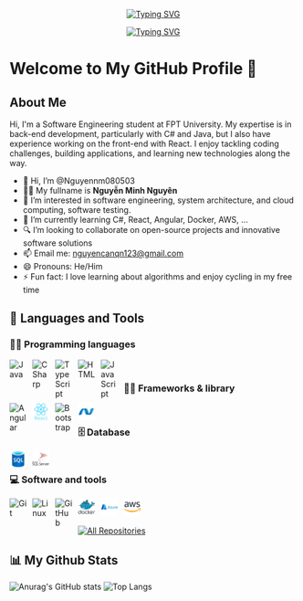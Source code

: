 <p align="center">
<a href="https://git.io/typing-svg"><img src="https://readme-typing-svg.demolab.com?font=Fira+Code&weight=500&size=22&duration=1&pause=1000&color=14B728FF&center=true&vCenter=true&width=435&height=20&lines=Nguyen+Minh+Nguyen" alt="Typing SVG" /></a>
</p>
<p align="center">
<a href="https://git.io/typing-svg"><img src="https://readme-typing-svg.demolab.com?font=Fira+Code&weight=500&size=22&pause=1000&color=14B728FF&center=true&vCenter=true&width=800&lines=Software+Engineering+Student+at+FPT+University;Fullstack+Web+Developer" alt="Typing SVG" /></a>
</p>

# Welcome to My GitHub Profile 👋

## About Me
Hi, I'm a Software Engineering student at FPT University. My expertise is in back-end development, particularly with C# and Java, but I also have experience working on the front-end with React. I enjoy tackling coding challenges, building applications, and learning new technologies along the way.
- 👋 Hi, I’m @Nguyennm080503
- 👨‍🎓 My fullname is **Nguyễn Minh Nguyên**
- 👀 I’m interested in software engineering, system architecture, and cloud computing, software testing.
- 🌱 I’m currently learning C#, React, Angular, Docker, AWS, ...
- 🔍 I’m looking to collaborate on open-source projects and innovative software solutions
- 📫 Email me: [nguyencanqn123@gmail.com](mailto:nguyencanqn123@gmail.com)
- 😄 Pronouns: He/Him
- ⚡ Fun fact: I love learning about algorithms and enjoy cycling in my free time

## 🧰 Languages and Tools
### 👨‍💻 Programming languages
<img align="left" alt="Java" width="30px" style="padding-right:10px;" src="https://cdn.jsdelivr.net/gh/devicons/devicon/icons/java/java-original.svg"/>
<img align="left" alt="CSharp" width="30px" style="padding-right:10px;" src="https://cdn.jsdelivr.net/gh/devicons/devicon/icons/csharp/csharp-original.svg" />
<img align="left" alt="TypeScript" width="30px" style="padding-right:10px;" src="https://cdn.jsdelivr.net/gh/devicons/devicon/icons/typescript/typescript-plain.svg" />
<img align="left" alt="HTML" width="30px" style="padding-right:10px;" src="https://cdn.jsdelivr.net/gh/devicons/devicon/icons/html5/html5-plain.svg" />
<img align="left" alt="JavaScript" width="30px" style="padding-right:10px;" src="https://cdn.jsdelivr.net/gh/devicons/devicon/icons/javascript/javascript-plain.svg" />
<br>

### 👨‍💻 Frameworks & library
<img align="left" alt="Angular" width="30px" style="padding-right:10px;" src="https://cdn.jsdelivr.net/gh/devicons/devicon/icons/angularjs/angularjs-plain.svg" />
<img align="left" alt="ReactJs" width="30px" style="padding-right:10px;" src="https://github.com/devicons/devicon/blob/v2.16.0/icons/react/react-original-wordmark.svg" />
<img align="left" alt="Bootstrap" width="30px" style="padding-right:10px;" src="https://cdn.jsdelivr.net/gh/devicons/devicon/icons/bootstrap/bootstrap-original-wordmark.svg" />
<img align="left" alt="dotnet" width="30px" style="padding-right:10px;" src="https://github.com/devicons/devicon/blob/master/icons/dot-net/dot-net-original.svg" />
<br>

### 🗄️ Database 
<img align="left" alt="Azure SQL" width="30px" style="padding-right:10px;" src="https://github.com/devicons/devicon/blob/master/icons/azuresqldatabase/azuresqldatabase-original.svg" />
<img align="left" alt="Microsoft SQL Server" width="30px" style="padding-right:10px;" src="https://github.com/devicons/devicon/blob/master/icons/microsoftsqlserver/microsoftsqlserver-original-wordmark.svg" />
<br>

### 💻 Software and tools
<img align="left" alt="Git" width="30px" style="padding-right:10px;" src="https://cdn.jsdelivr.net/gh/devicons/devicon/icons/git/git-original.svg" />
<img align="left" alt="Linux" width="30px" style="padding-right:10px;" src="https://cdn.jsdelivr.net/gh/devicons/devicon/icons/linux/linux-original.svg" />
<img align="left" alt="GitHub" width="30px" style="padding-right:10px;" src="https://cdn.jsdelivr.net/gh/devicons/devicon/icons/github/github-original.svg" />
<img align="left" alt="Docker" width="30px" style="padding-right:10px;" src="https://github.com/devicons/devicon/blob/master/icons/docker/docker-original-wordmark.svg" />
<img align="left" alt="Azure" width="30px" style="padding-right:10px;" src="https://github.com/devicons/devicon/blob/master/icons/azure/azure-original-wordmark.svg" />
<img align="left" alt="AWS" width="30px" style="padding-right:10px;" src="https://github.com/devicons/devicon/blob/master/icons/amazonwebservices/amazonwebservices-original-wordmark.svg" />
<br>
<br>

<a href="https://github.com/Nguyennm080503?tab=repositories"><img alt="All Repositories" title="All Repositories" src="https://custom-icon-badges.demolab.com/badge/-Click%20Here%20For%20All%20My%20Repos-1F222E?style=for-the-badge&logoColor=white&logo=repo"/></a>
<!---
Nguyennm080503/Nguyennm080503 is a ✨ special ✨ repository because its `README.md` (this file) appears on your GitHub profile.
You can click the Preview link to take a look at your changes.
--->

## 📊 My Github Stats
![Anurag's GitHub stats](https://github-readme-stats.vercel.app/api?username=Nguyennm080503&show_icons=true&count_private=true&theme=react&hide_border=true&bg_color=0D1117)
![Top Langs](https://github-readme-stats.vercel.app/api/top-langs/?username=Nguyennm080503&&langs_count=8&count_private=true&layout=compact&theme=react&hide_border=true&bg_color=0D1117)
